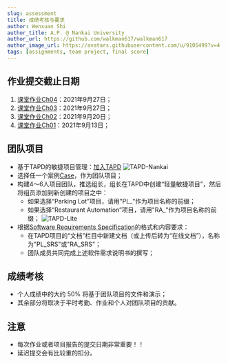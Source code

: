 ```yaml
---
slug: assessment
title: 成绩考核与要求
author: Wenxuan Shi
author_title: A.P. @ Nankai University
author_url: https://github.com/walkman617/walkman617
author_image_url: https://avatars.githubusercontent.com/u/9105499?v=4
tags: [assignments, team project, final score]
---
```


## 作业提交截止日期
1. [课堂作业Ch04](/blog/TestQuestions4)：2021年9月27日；
2. [课堂作业Ch03](/blog/ponder3.5)：2021年9月27日；
3. [课堂作业Ch02](/blog/ponder2.4)：2021年9月20日；
4. [课堂作业Ch01](/blog/ponder1.4)：2021年9月13日；

## 团队项目
- 基于TAPD的敏捷项目管理：[加入TAPD](https://www.tapd.cn/invite_confirms/link_invite_activate?token=5941af889072be40b5b14e72be7b4de8)
![TAPD-Nankai](/img/tutorial/tapd.png)
- 选择任一个案例[Case](https://github.com/walkman617/SE2021/tree/main/Case)，作为团队项目；
- 构建4～6人项目团队，推选组长，组长在TAPD中创建“轻量敏捷项目”，然后将组员添加到新创建的项目之中：
    - 如果选择“Parking Lot”项目，请用"PL_"作为项目名称的前缀；
    - 如果选择“Restaurant Automation”项目，请用"RA_"作为项目名称的前缀；
    ![TAPD-Lite](/img/tutorial/tapd-lite.jpg)
- 根据[Software Requirements Specification](https://github.com/walkman617/SE2021/blob/main/Template/SE-SRS.doc)的格式和内容要求：
    - 在TAPD项目的“文档”栏目中新建文档（或上传后转为“在线文档”），名称为"PL_SRS"或"RA_SRS"；
    - 团队成员共同完成上述软件需求说明书的撰写；


## 成绩考核
- 个人成绩中的大约 50% 将基于团队项目的文件和演示；
- 其余部分将取决于平时考勤、作业和个人对团队项目的贡献。

## 注意
- 每次作业或者项目报告的提交日期非常重要！！
- 延迟提交会有比较重的扣分。
